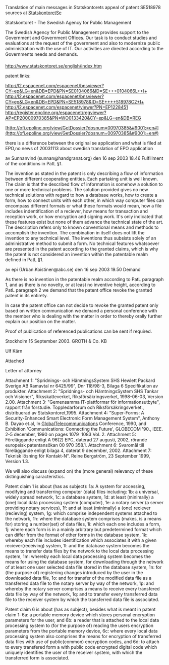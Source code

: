 Translation of main messages in Statskontorets appeal of patent SE518978
sources at [StatskontoretSe](StatskontoretSe "wikilink")

Statskontoret - The Swedish Agency for Public Management

The Swedish Agency for Public Management provides support to the
Government and Government Offices. Our task is to conduct studies and
evaluations at the request of the government and also to modernize
public administration with the use of IT. Our activities are directed
according to the Governments needs and demands.

<http://www.statskontoret.se/english/index.htm>

patent links:

<http://l2.espacenet.com/espacenet/bnsviewer?CY=ep&LG=en&DB=EPD&PN=SE0104066&ID=SE+++0104066L++I+>
<http://l2.espacenet.com/espacenet/bnsviewer?CY=ep&LG=en&DB=EPD&PN=SE518978&ID=SE++++518978C2+I+>
<http://l2.espacenet.com/espacenet/viewer?PN=EP1228451>
<http://register.epoline.org/espacenet/regviewer?AP=EP20000970385&PN=WO0133420&CY=ep&LG=en&DB=REG>

[http://ofi.epoline.org/view/GetDossier?dosnum=00970385&#9001;=en#](http://ofi.epoline.org/view/GetDossier?dosnum=00970385&#9001;=en#)

there is a difference between the original se application and what is
filed at EPO,no news of 20031113 about swedish translation of EPO
application

av Sunnanvind (sunnan\@handgranat.org) den 16 sep 2003 18.46 Fulfillment
of the conditions in PatL §1.

The invention as stated in the patent is only describing a flow of
information between different cooperating entities. Each partaking unit
is well known. The claim is that the described flow of information is
somehow a solution to one or more technical problems. The solution
provided gives no new technical solutions with regard to how a database
works, how to create a form, how to connect units with each other, in
which way computer files can encompass different formats or what these
formats would mean, how a file includes indentification of a reciever,
how means for transaction and reception work, or how encryption and
signing work. It\'s only indicated that these features exist but none of
them advance the technical state of the art. The description refers only
to known conventional means and methods to accomplish the invention. The
combination in itself does not lift the invention to any technical
level. The inventions thus subsists solely of an administrative method
to submit a form. No technical features whatsoever are presented in the
patent according to the granted claims, which is why the patent is not
considered an invention within the patentable realm defined in PatL §1.

av epi (Urban.Koistinen\@abc.se) den 16 sep 2003 19.50 Demand

As there is no invention in the patentable realm according to PatL
paragraph 1, and as there is no novelty, or at least no inventive
height, according to PatL paragraph 2 we demand that the patent office
revoke the granted patent in its entirety.

In case the patent office can not decide to revoke the granted patent
only based on written communication we demand a personal conference with
the member who is dealing with the matter in order to thereby orally
further explain our position on the matter.

Proof of publication of referenced publications can be sent if required.

Stockholm 15 September 2003. GROTH & Co. KB

Ulf Kärn

Attached

Letter of attorney

Attachment 1: \"Spridnings- och HämtningsSystem SHS Hewlett Packard
Sverige AB Ramavtal nr 6425/99\", Dnr 118/98-3, Bilaga 6 Specifikation
av produkter. Attachment 2: \"Spridnings- och HämtningsSystem SHS Tankar
och Visioner\", Riksskatteverket, Riksförsäkringsverket, 1998-06-03,
Version 2.00. Attachment 3: \"Gemensamma IT-plattformar för
informationsutbyte\", rapport från förstudie. Toppledarforum och
Riksförsäkringsverket., distribuerad av Statskontoret,1995. Attachment
4: \"Super-Forms: A Security-Enhanced Smart Electronic Form Management
System\", Anthony B. Dayao et.al, In
[GlobalTelecommunications](GlobalTelecommunications "wikilink")
Conference, 1990, and Exhibition \'Communications: Connecting the
Future\', GLOBECOM \'90., IEEE. 2-5 december, 1990 on pages 1079 ­ 1083
Vol. 2. Attachment 5: Föreläggande enligt A 96(2) EPC, daterad 27
augusti, 2002, rörande europeisk patentansökan 00 970 358.1. Attachment
6: Svaromål till föreläggande enligt bilaga 4, daterat 9 december, 2002.
Attachment 7: Teknisk lösning för Kontakt-N\". Reine Bergström, 23
September 1999, Version 1.3.

We will also discuss (expand on) the (more general) relevancy of these
distinguishing caracteristics.

Patent claim 1 is about (has as subject): 1a: A system for accessing,
modifying and transferring computer (data) files including: 1b: a
universal, widely spread network, 1c: a database system, 1d: at least
(minimally) a (one) local data processing system (computer), 1e: a
notary server (a server providing notary services), 1f: and at least
(minimally) a (one) reciever (recieving) system, 1g: which comprise
independent systems attached to the network, 1h: where the database
system comprises (makes, is a means for) storing a number(set) of data
files, 1i: which each one includes a form, 1j: where each form is in a
mainly arbitrary but predetermined format which can differ from the
format of other forms in the database system, 1k: whereby each file
includes identification which associates it with a given
reciever(receiving) system, 1l: and the database system becomes the
means to transfer data files by the network to the local data processing
system, 1m: whereby each local data processing system becomes the means
for using the database system, for downloading through the network of at
least one user selected data file stored in the database system, 1n: for
(the purpose of) registering changes introduced by the user in the
downloaded data file, 1o: and for transfer of the modified data file as
a transferred data file to the notary server by way of the network, 1p:
and whereby the notary server comprises a means to receive every
transfered data file by way of the network, 1q: and to transfer every
transferred data file to the receiver system by which the transferred
data file is associated.

Patent claim 6 is about (has as subject), besides what is meant in
patent claim 1: 6a: a portable memory device which stores personal
encryption parameters for the user, and 6b: a reader that is attached to
the local data processing system to (for the purpose of) reading the
users encryption parameters from the portable memory device, 6c: where
every local data processing system also comprises the means for
encryption of transferred data files with use of public(common)
encryption codes, and 6d: to attach to every transfered form a with
public code encrypted digital code which uniquely identifies the user of
the receiver system, with which the transferred form is associated.
